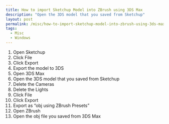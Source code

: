 ```yaml
---
title: How to import Sketchup Model into ZBrush using 3DS Max
description: "Open the 3DS model that you saved from Sketchup"
layout: post
permalink: /misc/how-to-import-sketchup-model-into-zbrush-using-3ds-max/
tags:
  - Misc
  - Windows
---
```

  1. Open Sketchup
  2. Click File
  3. Click Export
  4. Export the model to 3DS
  5. Open 3DS Max
  6. Open the 3DS model that you saved from Sketchup
  7. Delete the Cameras
  8. Delete the Lights
  9. Click File
 10. Click Export
 11. Export as “obj using ZBrush Presets”
 12. Open ZBrush
 13. Open the obj file you saved from 3DS Max
